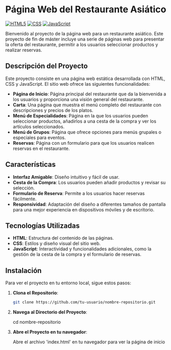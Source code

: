 # Página Web del Restaurante Asiático

[![HTML5](https://img.shields.io/badge/HTML5-39E09B?style=for-the-badge&logo=HTML5&logoColor=white&labelColor=101010)]()
[![CSS](https://img.shields.io/badge/CSS-1877F2?style=for-the-badge&logo=CSS&logoColor=white&labelColor=101010)]()
[![JavaScript](https://img.shields.io/badge/JavaScript-F7DF1E?style=for-the-badge&logo=javascript&logoColor=white&labelColor=101010)]()

Bienvenido al proyecto de la página web para un restaurante asiático. Este proyecto de fin de máster incluye una serie de páginas web para presentar la oferta del restaurante, permitir a los usuarios seleccionar productos y realizar reservas.

## Descripción del Proyecto

Este proyecto consiste en una página web estática desarrollada con HTML, CSS y JavaScript. El sitio web ofrece las siguientes funcionalidades:

- **Página de Inicio**: Página principal del restaurante que da la bienvenida a los usuarios y proporciona una visión general del restaurante.
- **Carta**: Una página que muestra el menú completo del restaurante con descripciones y precios de los platos.
- **Menú de Especialidades**: Página en la que los usuarios pueden seleccionar productos, añadirlos a una cesta de la compra y ver los artículos seleccionados.
- **Menú de Grupos**: Página que ofrece opciones para menús grupales o especiales para eventos.
- **Reservas**: Página con un formulario para que los usuarios realicen reservas en el restaurante.

## Características

- **Interfaz Amigable**: Diseño intuitivo y fácil de usar.
- **Cesta de la Compra**: Los usuarios pueden añadir productos y revisar su selección.
- **Formulario de Reserva**: Permite a los usuarios hacer reservas fácilmente.
- **Responsividad**: Adaptación del diseño a diferentes tamaños de pantalla para una mejor experiencia en dispositivos móviles y de escritorio.

## Tecnologías Utilizadas

- **HTML**: Estructura del contenido de las páginas.
- **CSS**: Estilos y diseño visual del sitio web.
- **JavaScript**: Interactividad y funcionalidades adicionales, como la gestión de la cesta de la compra y el formulario de reservas.

## Instalación

Para ver el proyecto en tu entorno local, sigue estos pasos:

1. **Clona el Repositorio**:
   ```bash
   git clone https://github.com/tu-usuario/nombre-repositorio.git

2. **Navega al Directorio del Proyecto**:

   cd nombre-repositorio
3. **Abre el Proyecto en tu navegador**:

   Abre el archivo 'index.html' en tu navegador para ver la página de inicio


